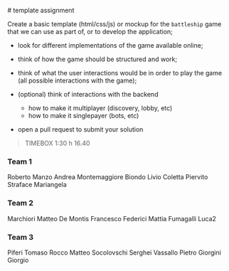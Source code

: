 # template assignment

Create a basic template (html/css/js) or mockup for the `battleship` game that we can use as part of, or to develop the application;
  - look for different implementations of the game available online;
  - think of how the game should be structured and work;
  - think of what the user interactions would be in order to play the game (all possible interactions with the game);
  - (optional) think of interactions with the backend
    - how to make it multiplayer (discovery, lobby, etc)
    - how to make it singlepayer (bots, etc)

- open a pull request to submit your solution

> TIMEBOX 1:30 h
> 16.40

### Team 1
Roberto Manzo
Andrea Montemaggiore
Biondo Livio
Coletta Piervito
Straface Mariangela

### Team 2
Marchiori Matteo
De Montis Francesco
Federici Mattia
Fumagalli Luca2

### Team 3
Piferi Tomaso
Rocco Matteo
Socolovschi Serghei
Vassallo Pietro
Giorgini Giorgio
